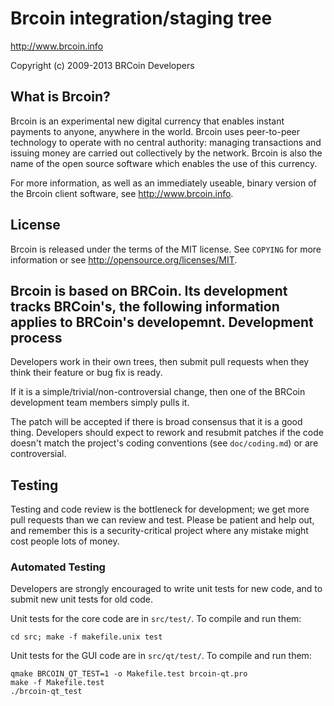 Brcoin integration/staging tree
================================

http://www.brcoin.info

Copyright (c) 2009-2013 BRCoin Developers

What is Brcoin?
----------------

Brcoin is an experimental new digital currency that enables instant payments to
anyone, anywhere in the world. Brcoin uses peer-to-peer technology to operate
with no central authority: managing transactions and issuing money are carried
out collectively by the network. Brcoin is also the name of the open source
software which enables the use of this currency.

For more information, as well as an immediately useable, binary version of
the Brcoin client software, see http://www.brcoin.info.

License
-------

Brcoin is released under the terms of the MIT license. See `COPYING` for more
information or see http://opensource.org/licenses/MIT.

Brcoin is based on BRCoin.
Its development tracks BRCoin's, the following information applies to BRCoin's developemnt.
Development process
-------------------

Developers work in their own trees, then submit pull requests when they think
their feature or bug fix is ready.

If it is a simple/trivial/non-controversial change, then one of the BRCoin
development team members simply pulls it.


The patch will be accepted if there is broad consensus that it is a good thing.
Developers should expect to rework and resubmit patches if the code doesn't
match the project's coding conventions (see `doc/coding.md`) or are
controversial.


Testing
-------

Testing and code review is the bottleneck for development; we get more pull
requests than we can review and test. Please be patient and help out, and
remember this is a security-critical project where any mistake might cost people
lots of money.

### Automated Testing

Developers are strongly encouraged to write unit tests for new code, and to
submit new unit tests for old code.

Unit tests for the core code are in `src/test/`. To compile and run them:

    cd src; make -f makefile.unix test

Unit tests for the GUI code are in `src/qt/test/`. To compile and run them:

    qmake BRCOIN_QT_TEST=1 -o Makefile.test brcoin-qt.pro
    make -f Makefile.test
    ./brcoin-qt_test
